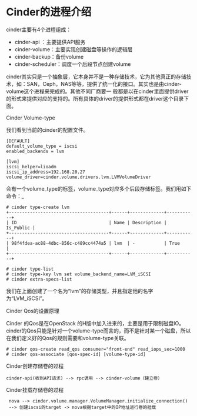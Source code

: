 # Cinder的进程介绍

cinder主要有4个进程组成：

* cinder-api ：主要提供API服务
* cinder-volume：主要实现创建磁盘等操作的逻辑层
* cinder-backup：备份volume
* cinder-scheduler：调度一个后段节点创建volume

cinder其实只是一个抽象层，它本身并不是一种存储技术，它为其他真正的存储技术，如：SAN，Ceph，NAS等等，提供了统一化的接口。其实也是由cinder-volume这个进程来完成的。其他不同厂商要一 般都是以在cinder里面提供driver的形式来提供对应的支持的。所有具体的driver的提供形式都在driver这个目录下面。

Cinder  Volume-type

我们看到当前的cinder的配置文件。

```
[DEFAULT]
default_volume_type = iscsi
enabled_backends = lvm

[lvm]
iscsi_helper=lioadm
iscsi_ip_address=192.168.20.27
volume_driver=cinder.volume.drivers.lvm.LVMVolumeDriver
```

会有一个volume_type的标签，volume\_type对应多个后段存储标签。我们用如下命令：_

```
# cinder type-create lvm
+--------------------------------------+------+-------------+-----------+
| ID                                   | Name | Description | Is_Public |
+--------------------------------------+------+-------------+-----------+
| 98f4fdea-ac88-4dbc-856c-c489cc4474a5 | lvm  | -           | True      |
+--------------------------------------+------+-------------+-----------+

# cinder type-list
# cinder type-key lvm set volume_backend_name=LVM_iSCSI
# cinder extra-specs-list
```

我们在上面创建了一个名为“lvm”的存储类型，并且指定他的名字为“LVM\_iSCSI”。

Cinder Qos的设置原理

Cinder 的Qos是在OpenStack 的H版中加入进来的，主要是用于限制磁盘IO。cinder的Qos只能是针对一个volume-type而言的，而不是针对某一个磁盘，所以在我们定义好的Qos的规则需要和volume-type关联。

```
# cinder qos-create read_qos consumer="front-end" read_iops_sec=1000
# cinder qos-associate [qos-spec-id] [volume-type-id]
```

Cinder创建存储卷的过程

```
cinder-api(收到API请求) --> rpc调用 --> cinder-volume（建立卷）
```

Cinder挂载存储卷的过程

```
 nova --> cinder.volume.manager.VolumeManager.initialize_connection() 
 --> 创建iscsi的target -> nova根据target中的IP地址进行卷的挂载
```



